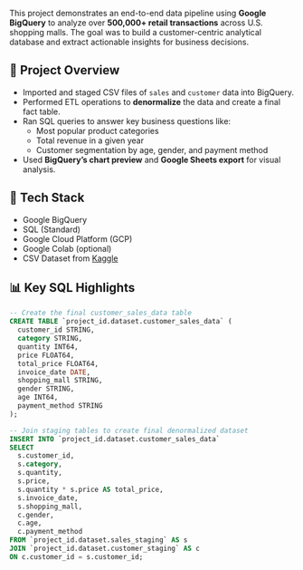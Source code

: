This project demonstrates an end-to-end data pipeline using **Google BigQuery** to analyze over **500,000+ retail transactions** across U.S. shopping malls. The goal was to build a customer-centric analytical database and extract actionable insights for business decisions.

## 📂 Project Overview
- Imported and staged CSV files of `sales` and `customer` data into BigQuery.
- Performed ETL operations to **denormalize** the data and create a final fact table.
- Ran SQL queries to answer key business questions like:
  - Most popular product categories
  - Total revenue in a given year
  - Customer segmentation by age, gender, and payment method
- Used **BigQuery’s chart preview** and **Google Sheets export** for visual analysis.

## 🧪 Tech Stack
- Google BigQuery
- SQL (Standard)
- Google Cloud Platform (GCP)
- Google Colab (optional)
- CSV Dataset from [Kaggle](https://www.kaggle.com/datasets/thedevastator/customer-retail-dataset)

## 📊 Key SQL Highlights
```sql
-- Create the final customer_sales_data table
CREATE TABLE `project_id.dataset.customer_sales_data` (
  customer_id STRING,
  category STRING,
  quantity INT64,
  price FLOAT64,
  total_price FLOAT64,
  invoice_date DATE,
  shopping_mall STRING,
  gender STRING,
  age INT64,
  payment_method STRING
);

-- Join staging tables to create final denormalized dataset
INSERT INTO `project_id.dataset.customer_sales_data`
SELECT
  s.customer_id,
  s.category,
  s.quantity,
  s.price,
  s.quantity * s.price AS total_price,
  s.invoice_date,
  s.shopping_mall,
  c.gender,
  c.age,
  c.payment_method
FROM `project_id.dataset.sales_staging` AS s
JOIN `project_id.dataset.customer_staging` AS c
ON c.customer_id = s.customer_id;
